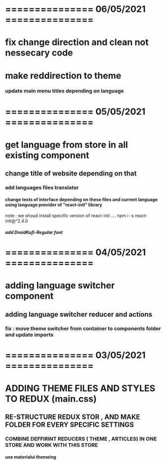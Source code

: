 # =============== 06/05/2021 ===============
# fix change direction and clean not nessecary code
# make reddirection to theme 
### update main menu titles depending on language

# =============== 05/05/2021 ===============
# get language from store in all existing component
## change title of website depending on that
### add languages files translator 
#### change texts of interface depending on these files and current language using  language provider of "react-intl" library 

note : we shoud install specific version of  react-intl ....
 npm i -s react-intl@^2.4.0

##### add DroidKufi-Regular font 

# =============== 04/05/2021 ===============
# adding language switcher component
## adding language switcher reducer and actions
### fix : move theme switcher from container to components folder and update imports

# =============== 03/05/2021 ===============
#
# ADDING THEME FILES AND STYLES TO REDUX (main.css)
## RE-STRUCTURE REDUX STOR , AND MAKE FOLDER FOR EVERY SPECIFIC SETTINGS
### COMBINE DEFFIRINT REDUCERS ( THEME , ARTICLES) IN ONE STORE AND WORK WITH THIS  STORE
#### use materialui themeing 

